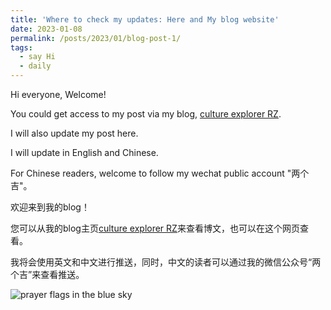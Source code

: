 ```yaml
---
title: 'Where to check my updates: Here and My blog website'
date: 2023-01-08
permalink: /posts/2023/01/blog-post-1/
tags:
  - say Hi 
  - daily
---
```



Hi everyone, Welcome!

You could get access to my post via my blog, [culture explorer RZ](https://cultureexplorerrz.blogspot.com/).

I will also update my post here. 

I will update in English and Chinese. 

For Chinese readers, welcome to follow my wechat public account "两个吉"。

欢迎来到我的blog！

您可以从我的blog主页[culture explorer RZ](https://cultureexplorerrz.blogspot.com/)来查看博文，也可以在这个网页查看。

我将会使用英文和中文进行推送，同时，中文的读者可以通过我的微信公众号“两个吉”来查看推送。

![prayer flags in the blue sky](https://github.com/rzliu37/rzliu37.github.io/blob/ed99a9efad959f845edacca8415b2aa27561aae4/images/blog_jingfan.jpg)
